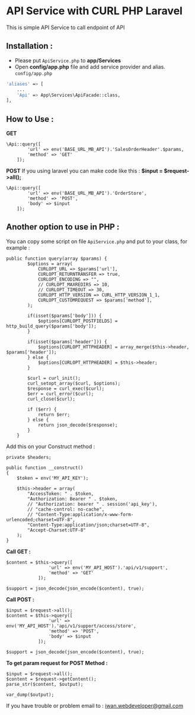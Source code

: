 # API Service with CURL PHP Laravel

This is simple API Service to call endpoint of API

## Installation :
- Please put `ApiService.php` to **app/Services**
- Open **config/app.php** file and add service provider and alias. `config/app.php`
```sh
'aliases' => [
    ...
    'Api' => App\Services\ApiFacade::class,
],
```

## How to Use :
**GET**
```
\Api::query([
        'url' => env('BASE_URL_MB_API').'SalesOrderHeader'.$params,
        'method' => 'GET'
    ]);
```

**POST**
If you using laravel you can make code like this :
**$input = $request->all();**
```
\Api::query([
        'url' => env('BASE_URL_MB_API').'OrderStore',
        'method' => 'POST',
        'body' => $input
    ]);
```

## Another option to use in PHP :
You can copy some script on file `ApiService.php` and put to your class, for example :
```
public function query(array $params) {
        $options = array(
            CURLOPT_URL => $params['url'],
            CURLOPT_RETURNTRANSFER => true,
            CURLOPT_ENCODING => "",
            // CURLOPT_MAXREDIRS => 10,
            // CURLOPT_TIMEOUT => 30,
            CURLOPT_HTTP_VERSION => CURL_HTTP_VERSION_1_1,
            CURLOPT_CUSTOMREQUEST => $params['method'],
        );

        if(isset($params['body'])) {
            $options[CURLOPT_POSTFIELDS] = http_build_query($params['body']);
        }

        if(isset($params['header'])) {
            $options[CURLOPT_HTTPHEADER] = array_merge($this->header, $params['header']);
        } else {
            $options[CURLOPT_HTTPHEADER] = $this->header;
        }

        $curl = curl_init();
        curl_setopt_array($curl, $options);
        $response = curl_exec($curl);
        $err = curl_error($curl);
        curl_close($curl);
        
        if ($err) {
            return $err;
        } else {
            return json_decode($response);
        }
    }
```

Add this on your Construct method :
```
private $headers;

public function __construct()
{
	$token = env('MY_API_KEY');
	
	$this->header = array(
		"AccessToken: " . $token,
		"Authorization: Bearer " . $token,
		// "Authorization: bearer " . session('api_key'),
		// "cache-control: no-cache",
		// "Content-Type:application/x-www-form-urlencoded;charset=UTF-8",
		"Content-Type:application/json;charset=UTF-8",
		"Accept-Charset:UTF-8"
	);
}
```

**Call GET :**
```
$content = $this->query([
				'url' => env('MY_API_HOST').'api/v1/support',
				'method' => 'GET'
			]);

$support = json_decode(json_encode($content), true);
```

**Call POST :**
```
$input = $request->all();
$content = $this->query([
				'url' => env('MY_API_HOST').'api/v1/support/access/store',
				'method' => 'POST',
				'body' => $input
			]);

$support = json_decode(json_encode($content), true);
```

**To get param request for POST Method :**
```
$input = $request->all();
$content = $request->getContent();
parse_str($content, $output);

var_dump($output);
```

If you have trouble or problem email to : <iwan.webdeveloper@gmail.com>